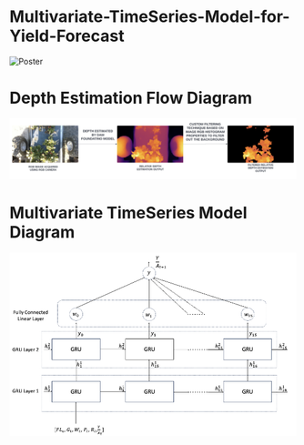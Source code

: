 # Multivariate-TimeSeries-Model-for-Yield-Forecast
![Poster](https://github.com/Niteesh-chowdary/Multivariate-TimeSeries-Model-for-Yield-Forecast/blob/main/Texas_A%26M_poster.jpg)

# Depth Estimation Flow Diagram
![Depth Estimation process](https://github.com/Niteesh-chowdary/Multivariate-TimeSeries-Model-for-Yield-Forecast/blob/main/depthEstimationImage.png)

# Multivariate TimeSeries Model Diagram
![Deep Learning Model Design](https://github.com/Niteesh-chowdary/Multivariate-TimeSeries-Model-for-Yield-Forecast/blob/main/model.png)
